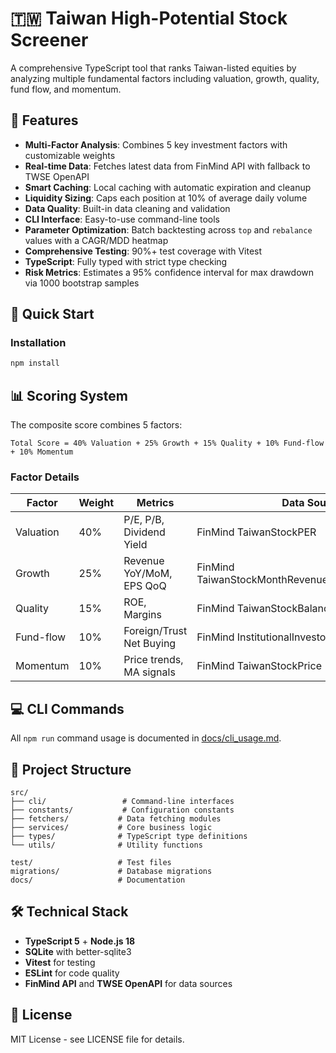 # 🇹🇼 Taiwan High-Potential Stock Screener

A comprehensive TypeScript tool that ranks Taiwan-listed equities by analyzing multiple fundamental factors including valuation, growth, quality, fund flow, and momentum.

## 🎯 Features

- **Multi-Factor Analysis**: Combines 5 key investment factors with customizable weights
- **Real-time Data**: Fetches latest data from FinMind API with fallback to TWSE OpenAPI
- **Smart Caching**: Local caching with automatic expiration and cleanup
- **Liquidity Sizing**: Caps each position at 10% of average daily volume
- **Data Quality**: Built-in data cleaning and validation
- **CLI Interface**: Easy-to-use command-line tools
- **Parameter Optimization**: Batch backtesting across `top` and `rebalance` values with a CAGR/MDD heatmap
- **Comprehensive Testing**: 90%+ test coverage with Vitest
- **TypeScript**: Fully typed with strict type checking
- **Risk Metrics**: Estimates a 95% confidence interval for max drawdown via 1000 bootstrap samples

## 🚀 Quick Start

### Installation

```bash
npm install
```


## 📊 Scoring System

The composite score combines 5 factors:

```
Total Score = 40% Valuation + 25% Growth + 15% Quality + 10% Fund-flow + 10% Momentum
```

### Factor Details

| Factor    | Weight | Metrics                    | Data Source                |
|-----------|--------|----------------------------|----------------------------|
| Valuation | 40%    | P/E, P/B, Dividend Yield  | FinMind TaiwanStockPER |
| Growth    | 25%    | Revenue YoY/MoM, EPS QoQ  | FinMind TaiwanStockMonthRevenue/FinancialStatements |
| Quality   | 15%    | ROE, Margins              | FinMind TaiwanStockBalanceSheet |
| Fund-flow | 10%    | Foreign/Trust Net Buying  | FinMind InstitutionalInvestorsBuySell |
| Momentum  | 10%    | Price trends, MA signals  | FinMind TaiwanStockPrice |

## 💻 CLI Commands

All `npm run` command usage is documented in [docs/cli_usage.md](docs/cli_usage.md).

## 📁 Project Structure

```
src/
├── cli/                 # Command-line interfaces
├── constants/           # Configuration constants
├── fetchers/           # Data fetching modules
├── services/           # Core business logic
├── types/              # TypeScript type definitions
└── utils/              # Utility functions

test/                   # Test files
migrations/             # Database migrations
docs/                   # Documentation
```

## 🛠️ Technical Stack

- **TypeScript 5** + **Node.js 18**
- **SQLite** with better-sqlite3
- **Vitest** for testing
- **ESLint** for code quality
- **FinMind API** and **TWSE OpenAPI** for data sources

## 📜 License

MIT License - see LICENSE file for details.
